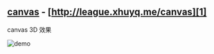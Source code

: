 ## [canvas][1] - [http://league.xhuyq.me/canvas][1]

canvas 3D 效果

![demo](demo.gif)

[1]: http://league.xhuyq.me/canvas/
